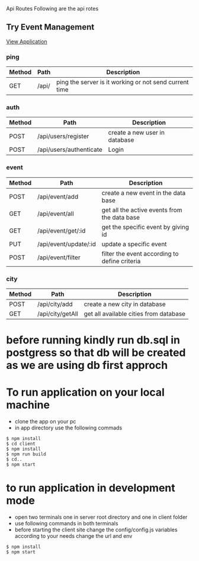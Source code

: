 Api Routes
Following are the api rotes

## Try Event Management

[View Application](https://capston2-front.onrender.com/)

### ping

| Method | Path  | Description                                            |
| ------ | ----- | ------------------------------------------------------ |
| GET    | /api/ | ping the server is it working or not send current time |

### auth

| Method | Path                    | Description                   |
| ------ | ----------------------- | ----------------------------- |
| POST   | /api/users/register     | create a new user in database |
| POST   | /api/users/authenticate | Login                         |

### event

| Method | Path                  | Description                                   |
| ------ | --------------------- | --------------------------------------------- |
| POST   | /api/event/add        | create a new event in the data base           |
| GET    | /api/event/all        | get all the active events from the data base  |
| GET    | /api/event/get/:id    | get the specific event by giving id           |
| PUT    | /api/event/update/:id | update a specific event                       |
| POST   | /api/event/filter     | filter the event according to define criteria |

### city

| Method | Path             | Description                            |
| ------ | ---------------- | -------------------------------------- |
| POST   | /api/city/add    | create a new city in database          |
| GET    | /api/city/getAll | get all available cities from database |

# before running kindly run db.sql in postgress so that db will be created as we are using db first approch

# To run application on your local machine

- clone the app on your pc
- in app directory use the following commads

```
$ npm install
$ cd client
$ npm install
$ npm run build
$ cd..
$ npm start

```

# to run application in development mode

- open two terminals one in server root directory and one in client folder
- use following commands in both terminals
- before starting the client site change the config/config.js variables according to your needs change the url and env

```
$ npm install
$ npm start

```
